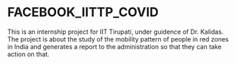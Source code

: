 # FACEBOOK_IITTP_COVID

This is an internship project for IIT Tirupati, under guidence of Dr. Kalidas.
The project is about the study of the mobility pattern of people in red zones in India
and generates a report to the administration so that they can take action on that.
